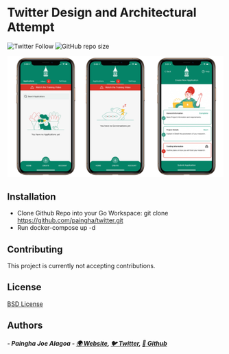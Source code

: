 # Twitter Design and Architectural Attempt

![Twitter Follow](https://img.shields.io/twitter/follow/painghajnr?style=social)
![GitHub repo size](https://img.shields.io/github/repo-size/paingha/twitter?style=plastic)



![](https://raw.githubusercontent.com/paingha/capstone/master/capstone-github-image.PNG?token=AB6SB22F5FXRNOWSR73EUGK72KRP2)


## Installation

- Clone Github Repo into your Go Workspace: git clone https://github.com/paingha/twitter.git
- Run docker-compose up -d

## Contributing
This project is currently not accepting contributions.


## License
[BSD License](https://opensource.org/licenses/BSD-3-Clause)

## Authors
##### - Paingha Joe Alagoa - [🌍 Website](http://paingha.me), [🐦 Twitter](https://twitter.com/painghajnr), [💼 Github](https://github.com/paingha)
